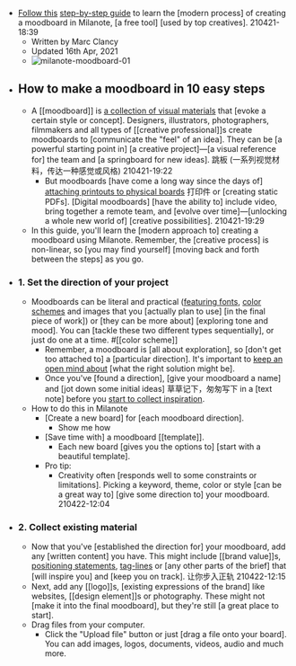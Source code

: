 - [Follow this](https://milanote.com/guide/create-better-moodboards?referrer=rcCO3ehGRWkqTf3QEE) [step-by-step guide](((UUfxExubi))) to learn the [modern process] of creating a moodboard in Milanote, [a free tool] [used by top creatives].
210421-18:39
    - Written by Marc Clancy
    - Updated 16th Apr, 2021
    - ![milanote-moodboard-01](https://firebasestorage.googleapis.com/v0/b/firescript-577a2.appspot.com/o/imgs%2Fapp%2FXELiu-NovaKG%2F3ouc2NqaxD.png?alt=media&token=03a096d5-04af-43b2-8992-5ae18707395f)
- ## How to make a moodboard in 10 easy steps
    - A [[moodboard]] is [a collection of visual materials](((tVw9MAFma))) that [evoke a certain style or concept]. Designers, illustrators, photographers, filmmakers and all types of [[creative professional]]s create moodboards to [communicate the "feel" of an idea]. They can be [a powerful starting point in] [a creative project]—[a visual reference for] the team and [a springboard for new ideas]. 跳板
(一系列视觉材料，传达一种感觉或风格)
210421-19:22
        - But moodboards [have come a long way since the days of] [attaching printouts to physical boards]([[board]]) 打印件 or [creating static PDFs]. [Digital moodboards] [have the ability to] include video, bring together a remote team, and [evolve over time]—[unlocking a whole new world of] [creative possibilities].
210421-19:29
    - In this guide, you'll learn the [modern approach to] creating a moodboard using Milanote. Remember, the [creative process] is non-linear, so [you may find yourself] [moving back and forth between the steps] as you go.
- ### 1. Set the direction of your project
    - Moodboards can be literal and practical ([featuring fonts](((8PLpv2cqs))), [color schemes](https://www.evinex.com/color-schemes/) and images that you [actually plan to use] [in the final piece of work]) or [they can be more about] [exploring tone and mood]. You can [tackle these two different types sequentially], or just do one at a time. #[[color scheme]]
        - Remember, a moodboard is [all about exploration], so [don't get too attached to] a [particular direction]. It's important to [keep an open mind about](((8LPI4xpdu))) [what the right solution might be].
        - Once you've [found a direction], [give your moodboard a name] and [jot down some initial ideas] 草草记下，匆匆写下 in a [text note] before you [start to collect inspiration](((ldgrFJ-jK))).
    - How to do this in Milanote
        - [Create a new board] for [each moodboard direction].
            - Show me how
        - [Save time with] a moodboard [[template]].
            - Each new board [gives you the options to] [start with a beautiful template].
        - Pro tip:
            - Creativity often [responds well to some constraints or limitations]. Picking a keyword, theme, color or style [can be a great way to] [give some direction to] your moodboard.
210422-12:04
- ### 2. Collect existing material
    - Now that you've [established the direction for] your moodboard, add any [written content] you have. This might include [[brand value]]s, [positioning statements](((UDbxm8dDY))), [tag-lines](((vqq6Z0z_D))) or [any other parts of the brief] that [will inspire you] and [keep you on track]. 让你步入正轨
210422-12:15
    - Next, add any [[logo]]s, [existing expressions of the brand] like websites, [[design element]]s or photography. These might not [make it into the final moodboard], but they're still [a great place to start].
    - Drag files from your computer.
        - Click the "Upload file" button or just [drag a file onto your board]. You can add images, logos, documents, videos, audio and much more.
